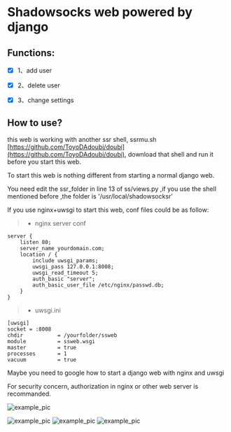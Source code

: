 # Shadowsocks web powered by django

## Functions:

- [x] 1、add user

- [x] 2、delete user

- [x] 3、change settings

## How to use? 

this web is working with another ssr shell, ssrmu.sh [https://github.com/ToyoDAdoubi/doubi](https://github.com/ToyoDAdoubi/doubi), download that shell and run it before you start this web.

To start this web is nothing different from starting a normal django web.

You need edit the  ssr_folder in line 13 of ss/views.py ,if you use the shell mentioned before ,the folder is '/usr/local/shadowsocksr'

If you use nginx+uwsgi to start this web, conf files could be as follow:

> * nginx server conf
```
server {
	listen 80;
	server_name yourdomain.com;
	location / {
		include uwsgi_params;
		uwsgi_pass 127.0.0.1:8008;
		uwsgi_read_timeout 5;
		auth_basic "server";
		auth_basic_user_file /etc/nginx/passwd.db; 
	}
}
```
> * uwsgi.ini 
```
[uwsgi]
socket = :8008
chdir           = /yourfolder/ssweb
module          = ssweb.wsgi
master          = true
processes       = 1
vacuum          = true
```

Maybe you need to google how to start a django web with nginx and uwsgi

For security concern, authorization in nginx or other web server is recommanded.

![example_pic](https://i.loli.net/2018/10/20/5bcaf4623ed13.png)

![example_pic](https://i.loli.net/2018/10/20/5bcb2aae44e13.png)
![example_pic](https://i.loli.net/2018/10/20/5bcb28ef16453.png)
![example_pic](https://i.loli.net/2018/10/20/5bcb28ef17590.png)
